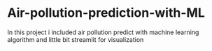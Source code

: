 # Air-pollution-prediction-with-ML
In this project i included air pollution predict with machine learning algorithm and little bit streamlit for visualization
